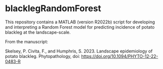 # blacklegRandomForest
This repository contains a MATLAB (version R2022b) script for developing and interpreting a Random Forest model for predicting incidence of potato blackleg at the landscape-scale.

From the manuscript:

Skelsey, P. Civita, F., and Humphris, S. 2023. Landscape epidemiology of potato blackleg. Phytopathology, doi: https://doi.org/10.1094/PHYTO-12-22-0483-R
